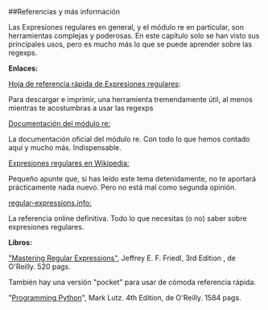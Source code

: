 ##Referencias y más información

Las Expresiones regulares en general, y el módulo re en particular, son herramientas complejas y poderosas. En este capítulo solo se han visto sus principales usos, pero es mucho más lo que se puede aprender sobre las regexps.

**Enlaces:**

[Hoja de referencia rápida de Expresiones regulares](https://www.addedbytes.com/cheat-sheets/regular-expressions-cheat-sheet/):

Para descargar e imprimir, una herramienta tremendamente útil, al menos mientras te acostumbras a usar las regexps



[Documentación del módulo re:](https://docs.python.org/2/library/re.html)

La documentación oficial del módulo re. Con todo lo que hemos contado aquí y mucho más. Indispensable.



[Expresiones regulares en Wikipedia:](http://es.wikipedia.org/wiki/Expresi%C3%B3n_regular)

Pequeño apunte que, si has leído este tema detenidamente, no te aportará prácticamente nada nuevo. Pero no está mal como segunda opinión.



[regular-expressions.info:](http://www.regular-expressions.info/reference.html)

La referencia online definitiva. Todo lo que necesitas (o no) saber sobre expresiones regulares.

**Libros:**

["Mastering Regular Expressions"](http://shop.oreilly.com/product/9780596528126.do?green=3EF59E58-FFCC-5DDD-05AE-96C23837CFE0&cmp=af-mybuy-9780596528126.IP), Jeffrey E. F. Friedl, 3rd Edition , de O'Reilly. 520 pags.

También hay una versión "pocket" para usar de cómoda referencia rápida.


"[Programming Python](http://shop.oreilly.com/product/9780596158118.do)", Mark Lutz. 4th Edition, de O'Reilly. 1584 pags.
